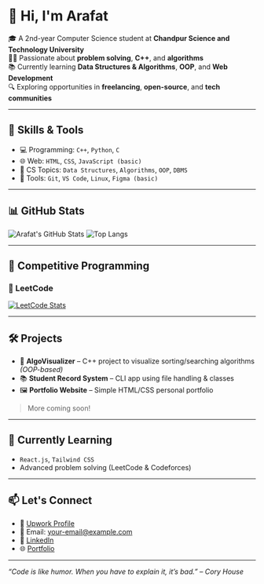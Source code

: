 # 👋 Hi, I'm Arafat

🎓 A 2nd-year Computer Science student at **Chandpur Science and Technology University**  
👨‍💻 Passionate about **problem solving**, **C++**, and **algorithms**  
📚 Currently learning **Data Structures & Algorithms**, **OOP**, and **Web Development**  
🔍 Exploring opportunities in **freelancing**, **open-source**, and **tech communities**

---

## 🚀 Skills & Tools

- 💻 Programming: `C++`, `Python`, `C`
- 🌐 Web: `HTML`, `CSS`, `JavaScript (basic)`
- 🧠 CS Topics: `Data Structures`, `Algorithms`, `OOP`, `DBMS`
- 🔧 Tools: `Git`, `VS Code`, `Linux`, `Figma (basic)`

---

## 📊 GitHub Stats

![Arafat's GitHub Stats](https://github-readme-stats.vercel.app/api?username=arafat-rahman01&show_icons=true&theme=radical)
![Top Langs](https://github-readme-stats.vercel.app/api/top-langs/?username=arafat-rahman01&layout=compact&theme=radical)

---

## 🧩 Competitive Programming

### 🧠 LeetCode  
[![LeetCode Stats](https://leetcard.jacoblin.cool/aabrarbin851?theme=dark&font=Karma)](https://leetcode.com/aabrarbin851)

---

## 🛠️ Projects

- 🎯 **AlgoVisualizer** – C++ project to visualize sorting/searching algorithms *(OOP-based)*
- 📚 **Student Record System** – CLI app using file handling & classes
- 🖼️ **Portfolio Website** – Simple HTML/CSS personal portfolio

> More coming soon!

---

## 🌱 Currently Learning

- `React.js`, `Tailwind CSS`
- Advanced problem solving (LeetCode & Codeforces)

---

## 📫 Let's Connect

- 💼 [Upwork Profile](https://www.upwork.com/)
- 📧 Email: your-email@example.com
- 🔗 [LinkedIn](https://linkedin.com/in/your-profile)
- 🌐 [Portfolio](https://your-portfolio-site.com)

---

_“Code is like humor. When you have to explain it, it’s bad.” – Cory House_

